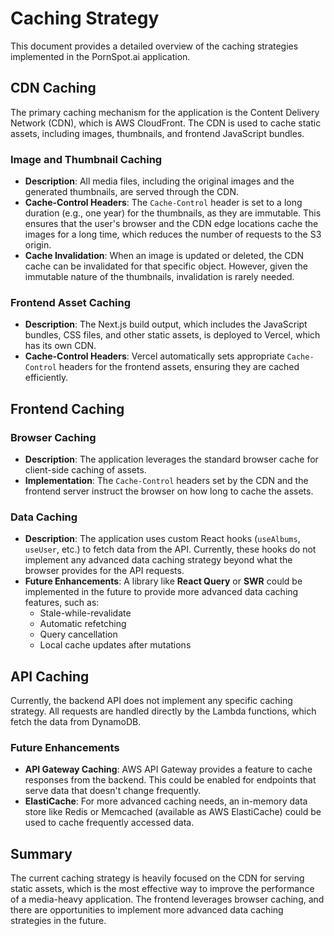 # Caching Strategy

This document provides a detailed overview of the caching strategies implemented in the PornSpot.ai application.

## CDN Caching

The primary caching mechanism for the application is the Content Delivery Network (CDN), which is AWS CloudFront. The CDN is used to cache static assets, including images, thumbnails, and frontend JavaScript bundles.

### Image and Thumbnail Caching

- **Description**: All media files, including the original images and the generated thumbnails, are served through the CDN.
- **Cache-Control Headers**: The `Cache-Control` header is set to a long duration (e.g., one year) for the thumbnails, as they are immutable. This ensures that the user's browser and the CDN edge locations cache the images for a long time, which reduces the number of requests to the S3 origin.
- **Cache Invalidation**: When an image is updated or deleted, the CDN cache can be invalidated for that specific object. However, given the immutable nature of the thumbnails, invalidation is rarely needed.

### Frontend Asset Caching

- **Description**: The Next.js build output, which includes the JavaScript bundles, CSS files, and other static assets, is deployed to Vercel, which has its own CDN.
- **Cache-Control Headers**: Vercel automatically sets appropriate `Cache-Control` headers for the frontend assets, ensuring they are cached efficiently.

## Frontend Caching

### Browser Caching

- **Description**: The application leverages the standard browser cache for client-side caching of assets.
- **Implementation**: The `Cache-Control` headers set by the CDN and the frontend server instruct the browser on how long to cache the assets.

### Data Caching

- **Description**: The application uses custom React hooks (`useAlbums`, `useUser`, etc.) to fetch data from the API. Currently, these hooks do not implement any advanced data caching strategy beyond what the browser provides for the API requests.
- **Future Enhancements**: A library like **React Query** or **SWR** could be implemented in the future to provide more advanced data caching features, such as:
  - Stale-while-revalidate
  - Automatic refetching
  - Query cancellation
  - Local cache updates after mutations

## API Caching

Currently, the backend API does not implement any specific caching strategy. All requests are handled directly by the Lambda functions, which fetch the data from DynamoDB.

### Future Enhancements

- **API Gateway Caching**: AWS API Gateway provides a feature to cache responses from the backend. This could be enabled for endpoints that serve data that doesn't change frequently.
- **ElastiCache**: For more advanced caching needs, an in-memory data store like Redis or Memcached (available as AWS ElastiCache) could be used to cache frequently accessed data.

## Summary

The current caching strategy is heavily focused on the CDN for serving static assets, which is the most effective way to improve the performance of a media-heavy application. The frontend leverages browser caching, and there are opportunities to implement more advanced data caching strategies in the future.
